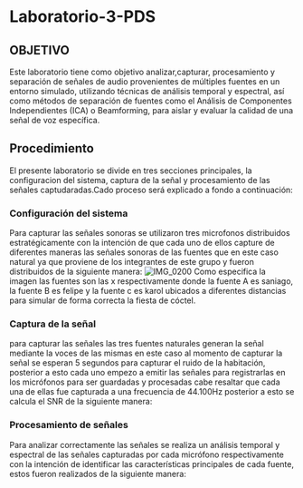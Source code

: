 # Laboratorio-3-PDS
## OBJETIVO
Este laboratorio tiene como objetivo analizar,capturar, procesamiento y separación de señales de audio provenientes de múltiples fuentes en un entorno simulado, utilizando técnicas de análisis temporal y espectral, así como métodos de separación de fuentes como el Análisis de Componentes Independientes (ICA) o Beamforming, para aislar y evaluar la calidad de una señal de voz específica.
## Procedimiento
El presente laboratorio se divide en tres secciones principales, la configuracion del sistema, captura de la señal y procesamiento de las señales captudaradas.Cado proceso será explicado a fondo a continuación:
### Configuración del sistema 
Para capturar las señales sonoras se utilizaron tres microfonos distribuidos estratégicamente con la intención de que cada uno de ellos capture de diferentes maneras las señales sonoras de las fuentes que en este caso natural ya que proviene de los integrantes de este grupo y fueron distribuidos de la siguiente manera:
![IMG_0200](https://github.com/user-attachments/assets/665062e0-28bc-4e69-b991-c40ebb66e125)
Como especifica la imagen las fuentes son las x respectivamente donde la fuente A es saniago, la fuente B es felipe y la fuente c es karol ubicados a diferentes distancias para simular de forma correcta la fiesta de cóctel.
### Captura de la señal 
para capturar las señales las tres fuentes naturales generan la señal mediante la voces de las mismas en este caso al momento de capturar la señal se esperan 5 segundos para capturar el ruido de la habitación, posterior a esto cada uno empezo a emitir las señales para registrarlas en los micrófonos para ser guardadas y procesadas cabe resaltar que cada una de ellas fue capturada a una frecuencia de 44.100Hz posterior a esto se calcula el SNR de la siguiente manera:
### Procesamiento de señales
Para analizar correctamente las señales se realiza un análisis temporal y espectral de las señales capturadas por cada micrófono respectivamente con la intención de identificar las características principales de cada fuente, estos fueron realizados de la siguiente manera:
